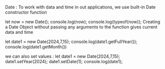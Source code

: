 Date : To work with data and time in out applications, we use built-in Date constructor function 

let now = new Date();
console.log(now);
console.log(typeof(now)); 
Creating a Date Object without passing  any arguments to the function gives current data and time


let date1 = new Date(2024,7,15);
console.log(date1.getFullYear());
console.log(date1.getMonth())

we can also set values :
let date1 = new Date(2024,7,15);
date1.setYear(2024);
date1.setDate(1);
console.log(date1);


